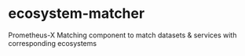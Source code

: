 # ecosystem-matcher
Prometheus-X Matching component to match datasets &amp; services with corresponding ecosystems
